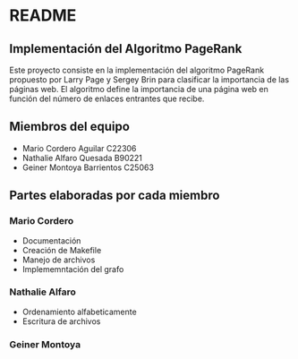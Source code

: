 # README

## Implementación del Algoritmo PageRank

Este proyecto consiste en la implementación del algoritmo PageRank propuesto por Larry Page y Sergey Brin para clasificar la importancia de las páginas web. El algoritmo define la importancia de una página web en función del número de enlaces entrantes que recibe.

## Miembros del equipo
- Mario Cordero Aguilar C22306
- Nathalie Alfaro Quesada B90221
- Geiner Montoya Barrientos C25063

## Partes elaboradas por cada miembro
### Mario Cordero
- Documentación
- Creación de Makefile
- Manejo de archivos
- Implememntación del grafo

### Nathalie Alfaro
- Ordenamiento alfabeticamente
- Escritura de archivos
  
### Geiner Montoya